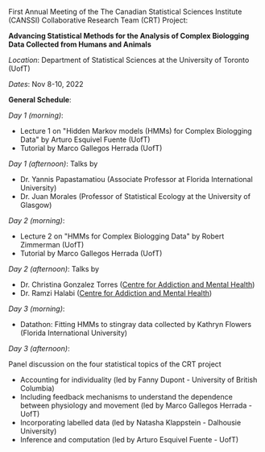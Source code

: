 First Annual Meeting of the The Canadian Statistical Sciences Institute (CANSSI) Collaborative Research Team (CRT) Project: 

__Advancing Statistical Methods for the Analysis of Complex Biologging Data Collected from Humans and Animals__

_Location_: Department of Statistical Sciences at the University of Toronto (UofT)

_Dates_: Nov 8-10, 2022

__General Schedule__: 

_Day 1 (morning)_: 
- Lecture 1 on "Hidden Markov models (HMMs) for Complex Biologging Data" by Arturo Esquivel Fuente (UofT)
- Tutorial by Marco Gallegos Herrada (UofT)

_Day 1 (afternoon)_: Talks by 
- Dr. Yannis Papastamatiou (Associate Professor at Florida International University)
- Dr. Juan Morales (Professor of Statistical Ecology at the University of Glasgow)

_Day 2 (morning)_: 
- Lecture 2 on "HMMs for Complex Biologging Data" by Robert Zimmerman (UofT)
- Tutorial by Marco Gallegos Herrada (UofT)

_Day 2 (afternoon)_: Talks by 
- Dr. Christina Gonzalez Torres ([Centre for Addiction and Mental Health](https://www.camh.ca))
- Dr. Ramzi Halabi ([Centre for Addiction and Mental Health](https://www.camh.ca)) 

_Day 3 (morning)_: 
- Datathon: Fitting HMMs to stingray data collected by Kathryn Flowers (Florida International University)

_Day 3 (afternoon)_: 

Panel discussion on the four statistical topics of the CRT project
- Accounting for individuality (led by Fanny Dupont - University of British Columbia)
- Including feedback mechanisms to understand the dependence between physiology and movement (led by Marco Gallegos Herrada - UofT)
- Incorporating labelled data (led by Natasha Klappstein - Dalhousie University)
- Inference and computation (led by Arturo Esquivel Fuente - UofT)
